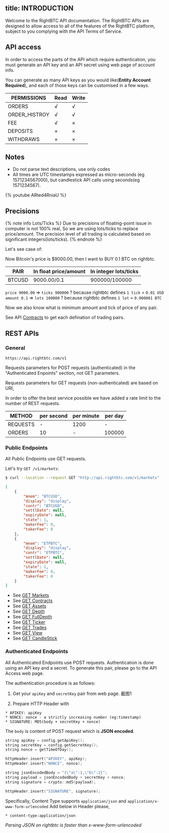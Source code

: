 title: INTRODUCTION
---
Welcome to the RightBTC API documentation.
The RightBTC APIs are designed to allow access to all of the features of the RightBTC platform, subject to you complying with the API Terms of Service.

## API access

In order to access the parts of the API which require authentication, you must generate an API key and an API secret using web page of account info.

You can generate as many API keys as you would like(**Entity Account Required**), and each of those keys can be customised in a few ways.

|  PERMISSIONS | Read | Write |
|  ------- | -------| ------- |
|  ORDERS   |  √  | √ | 
|  ORDER_HISTROY   |  √  | √ | 
|  FEE |  √  | × | 
|  DEPOSITS |  ×  | × | 
|  WITHDRAWS |  ×  | × | 

## Notes

* Do not parse text descriptions, use only codes
* All times are UTC timestamps expressed as micro-seconds (eg 1571234567000), but candlestick API calls using seconds(eg 1571234567).

{% youtube ARted4RniaU %}

## Precisions

{% note info Lots/Ticks %}
Due to precisions of floating-point issue in computer is not 100% real,
So we are using lots/ticks to replace price/amount.
The precision level of all trading is calculated based on significant integers(lots/ticks).
{% endnote %}

Let's see case of:

Now Bitcoin's price is $9000.00, then I want to BUY 0.1 BTC on rightbtc.

|  PAIR | In float price/amount | In integer lots/ticks |
|  ------- | -------| ------- |
|  BTCUSD |  9000.00/0.1  | 900000/100000 |

`price 9000.00` => `ticks 900000` ? because rightbtc defines `1 tick` = `0.01 USD`
`amount 0.1` => `lots 100000` ? because rightbtc defines `1 lot` = `0.000001 BTC`

Now we also know what is minimum amount and tick of price of any pair.

See API [Contracts](https://api.rightbc.com/v1/contracts) to get each defination of trading pairs.

## REST APIs

### General
```
https://api.rightbtc.com/v1
```
Requests parameters for POST requests (authenticated) in the "Authenticated Enpoints" section, not GET parameters.

Requests parameters for GET requests (non-authenticated) are based on URI,

In order to offer the best service possible we have added a rate limit to the number of REST requests.

|  METHOD | per second | per minute | per day |
|  ------- | -------| ------- | ------- |
|  REQUESTS | - | 1200 | - |
|  ORDERS |  10 | - | 100000 |


### Public Endpoints

All Public Endpoints use GET requests.

Let's try `GET /v1/markets`:
``` bash
$ curl --location --request GET "http://api.rightbtc.com/v1/markets"
```
```json
[
    {
        "mnem": "BTCUSD",
        "display": "display",
        "contr": "BTCUSD",
        "settlDate": null,
        "expiryDate": null,
        "state": 1,
        "makerFee": 0,
        "takerFee": 0
    },
    {
        "mnem": "ETPBTC",
        "display": "display",
        "contr": "ETPBTC",
        "settlDate": null,
        "expiryDate": null,
        "state": 1,
        "makerFee": 0,
        "takerFee": 0
    }
]
```

* See [GET Markets](rest_pub.html#Markets)
* See [GET Contracts](rest_pub.html#Contracts)
* See [GET Assets](rest_pub.html#Assets)
* See [GET Depth](rest_pub.html#Depth)
* See [GET FullDepth](rest_pub.html#FullDepth)
* See [GET Ticker](rest_pub.html#Ticker)
* See [GET Trades](rest_pub.html#Trades)
* See [GET View](rest_pub.html#View)
* See [GET CandleStick](rest_pub.html#Candlestick)

### Authenticated Endpoints

All Authenticated Endpoints use POST requests.
Authentication is done using an API key and a secret.
To generate this pair, please go to the API Access web page.

The authentication procedure is as follows:

1. Get your `apiKey` and `secretKey` pair from web page.
截图1

2. Prepare HTTP Header with
```
* APIKEY: apiKey
* NONCE: nonce - a strictly increasing number (eg:timestamp)
* SIGNATURE: MD5(body + secretKey + nonce)
```
The `body` is content of POST request which is **JSON encoded**.

```cpp
string apiKey = config.getApiKey();
string secretKey = config.getSecretKey();
string nonce = getTimeOfDay();

httpHeader.insert("APIKEY", apiKey);
httpHeader.insert("NONCE", nonce);

string jsonEncodedBody = "{\"a\":1,\"b\":2}";
string payload = jsonEncodedBody + secretKey + nonce;
string signature = crypto::md5(payload);

httpHeader.insert("SIGNATURE", signature);
```

Specifically, Content Type supports `application/json` and `application/x-www-form-urlencoded`
Add below in Header please,
```
* content-type:application/json
```
*Parsing JSON on rightbtc is faster than x-www-form-urlencoded*

